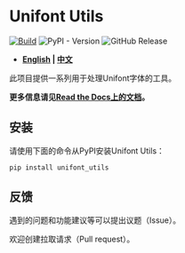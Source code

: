 # Unifont Utils

[![Build](https://github.com/SkyEye-FAST/unifont_utils/actions/workflows/build.yml/badge.svg)](https://github.com/SkyEye-FAST/unifont_utils/actions/workflows/build.yml) ![PyPI - Version](https://img.shields.io/pypi/v/unifont_utils)
 ![GitHub Release](https://img.shields.io/github/v/release/SkyEye-FAST/unifont_utils)

- **[English](README.md) | [中文](README_zh.md)**

此项目提供一系列用于处理Unifont字体的工具。

**更多信息请见[Read the Docs上的文档](https://unifont-utils.readthedocs.io/)。**

## 安装

请使用下面的命令从PyPI安装Unifont Utils：

``` shell
pip install unifont_utils
```

## 反馈

遇到的问题和功能建议等可以提出议题（Issue）。

欢迎创建拉取请求（Pull request）。
